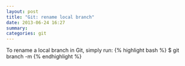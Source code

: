 ```yaml
---
layout: post
title: "Git: rename local branch"
date: 2013-06-24 16:27
summary:
categories: git
---
```


To rename a local branch in Git, simply run:
{% highlight bash %}
$ git branch -m <oldname> <newname>
{% endhighlight %}
